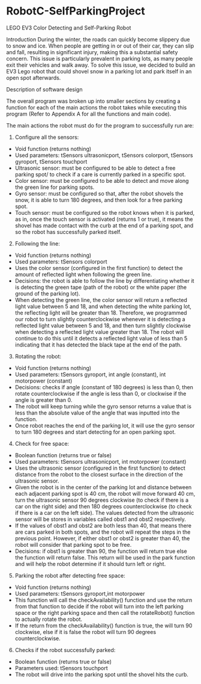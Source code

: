 # RobotC-SelfParkingProject
LEGO EV3 Color Detecting and Self-Parking Robot 



Introduction
During the winter, the roads can quickly become slippery due to snow and ice. When people are getting in or out of their car, they can slip and fall, resulting in significant injury, making this a substantial safety concern. This issue is particularly prevalent in parking lots, as many people exit their vehicles and walk away. To solve this issue, we decided to build an EV3 Lego robot that could shovel snow in a parking lot and park itself in an open spot afterwards.


Description of software design


The overall program was broken up into smaller sections by creating a function for each of the main actions the robot takes while executing this program (Refer to Appendix A for all the functions and main code).
 
 
 The main actions the robot must do for the program to successfully run are:  


1.	Configure all the sensors:
-	Void function (returns nothing)
-	Used parameters: tSensors ultrasonicport, tSensors colorport, tSensors gyroport, tSensors touchport
-	Ultrasonic sensor: must be configured to be able to detect a free parking spot/ to check if a care is currently parked in a specific spot. 
-	Color sensor: must be configured to be able to detect and move along the green line for parking spots. 
-	Gyro sensor: must be configured so that, after the robot shovels the snow, it is able to turn 180 degrees, and then look for a free parking spot. 
-	Touch sensor: must be configured so the robot knows when it is parked, as in, once the touch sensor is activated (returns 1 or true), it means the shovel has made contact with the curb at the end of a parking spot, and so the robot has successfully parked itself.


2.	Following the line:
-	Void function (returns nothing)
-	Used parameters: tSensors colorport
-	Uses the color sensor (configured in the first function) to detect the amount of reflected light when following the green line.
-	Decisions: the robot is able to follow the line by differentiating whether it is detecting the green tape (path of the robot) or the white paper (the ground of the parking lot).
-	When detecting the green line, the color sensor will return a reflected light value between 5 and 18, and when detecting the white parking lot, the reflecting light will be greater than 18. Therefore, we programmed our robot to turn slightly counterclockwise whenever it is detecting a reflected light value between 5 and 18, and then turn slightly clockwise when detecting a reflected light value greater than 18. The robot will continue to do this until it detects a reflected light value of less than 5 indicating that it has detected the black tape at the end of the path.  


3.	Rotating the robot:
-	Void function (returns nothing) 
-	Used parameters: tSensors gyroport, int angle (constant), int motorpower (constant)
-	Decisions: checks if angle (constant of 180 degrees) is less than 0, then rotate counterclockwise if the angle is less than 0, or clockwise if the angle is greater than 0. 
-	The robot will keep turning while the gyro sensor returns a value that is less than the absolute value of the angle that was inputted into the function.  
-	Once robot reaches the end of the parking lot, it will use the gyro sensor to turn 180 degrees and start detecting for an open parking spot. 


4.	Check for free space:
-	Boolean function (returns true or false)
-	Used parameters: tSensors ultrasonicport, int motorpower (constant) 
-	Uses the ultrasonic sensor (configured in the first function) to detect distance from the robot to the closest surface in the direction of the ultrasonic sensor.
-	Given the robot is in the center of the parking lot and distance between each adjacent parking spot is 40 cm, the robot will move forward 40 cm, turn the ultrasonic sensor 90 degrees clockwise (to check if there is a car on the right side) and then 180 degrees counterclockwise (to check if there is a car on the left side). The values detected from the ultrasonic sensor will be stores in variables called obst1 and obst2 respectively. 
-	If the values of obst1 and obst2 are both less than 40, that means there are cars parked in both spots, and the robot will repeat the steps in the previous point. However, if either obst1 or obst2 is greater than 40, the robot will consider that parking spot to be free.  
-	Decisions: if obst1 is greater than 90, the function will return true else the function will return false. This return will be used in the park function and will help the robot determine if it should turn left or right. 


5.	Parking the robot after detecting free space:
-	Void function (returns nothing)
-	Used parameters: tSensors gyroport,int motorpower
-	This function will call the checkAvailability() function and use the return from that function to decide if the robot will turn into the left parking space or the right parking space and then call the rotateRobot() function to actually rotate the robot.
-	If the return from the checkAvailability() function is true, the will turn 90 clockwise, else if it is false the robot will turn 90 degrees counterclockwise.


6.	Checks if the robot successfully parked:
-	Boolean function (returns true or false)
-	Parameters used: tSensors touchport
-	The robot will drive into the parking spot until the shovel hits the curb.
